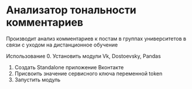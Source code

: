 # Анализатор тональности комментариев

Производит анализ комментариев к постам в группах университетов в связи с уходом на дистанционное обучение

Использование
  0. Установить модули Vk, Dostoevsky, Pandas
  1. Создать Standalone приложение Вконтакте
  2. Присвоить значение сервисного ключа переменной token
  3. Запустить модуль
